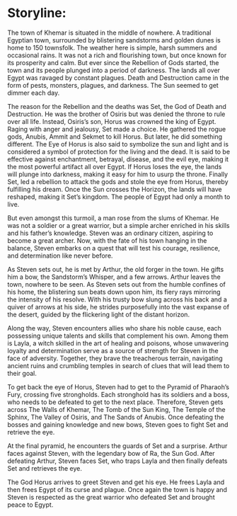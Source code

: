 # Storyline:

The town of Khemar is situated in the middle of nowhere. A traditional Egyptian town, surrounded by blistering sandstorms and golden dunes is home to 150 townsfolk. The weather here is simple, harsh summers and occasional rains. It was not a rich and flourishing town, but once known for its prosperity and calm. But ever since the Rebellion of Gods started, the town and its people plunged into a period of darkness. The lands all over Egypt was ravaged by constant plagues. Death and Destruction came in the form of pests, monsters, plagues, and darkness. The Sun seemed to get dimmer each day.

The reason for the Rebellion and the deaths was Set, the God of Death and Destruction. He was the brother of Osiris but was denied the throne to rule over all life. Instead, Osiris’s son, Horus was crowned the king of Egypt. Raging with anger and jealousy, Set made a choice. He gathered the rogue gods, Anubis, Ammit and Sekmet to kill Horus. But later, he did something different.  The Eye of Horus is also said to symbolize the sun and light and is considered a symbol of protection for the living and the dead. It is said to be effective against enchantment, betrayal, disease, and the evil eye, making it the most powerful artifact all over Egypt. If Horus loses the eye, the lands will plunge into darkness, making it easy for him to usurp the throne. Finally Set, led a rebellion to attack the gods and stole the eye from Horus, thereby fulfilling his dream. Once the Sun crosses the Horizon, the lands will have reshaped, making it Set’s kingdom. The people of Egypt had only a month to live.

But even amongst this turmoil, a man rose from the slums of Khemar. He was not a soldier or a great warrior, but a simple archer enriched in his skills and his father’s knowledge. Steven was an ordinary citizen, aspiring to become a great archer. Now, with the fate of his town hanging in the balance, Steven embarks on a quest that will test his courage, resilience, and determination like never before.

As Steven sets out, he is met by Arthur, the old forger in the town. He gifts him a bow, the Sandstorm’s Whisper, and a few arrows. Arthur leaves the town, nowhere to be seen. As Steven sets out from the humble confines of his home, the blistering sun beats down upon him, its fiery rays mirroring the intensity of his resolve. With his trusty bow slung across his back and a quiver of arrows at his side, he strides purposefully into the vast expanse of the desert, guided by the flickering light of the distant horizon.

Along the way, Steven encounters allies who share his noble cause, each possessing unique talents and skills that complement his own. Among them is Layla, a witch skilled in the art of healing and poisons, whose unwavering loyalty and determination serve as a source of strength for Steven in the face of adversity. Together, they brave the treacherous terrain, navigating ancient ruins and crumbling temples in search of clues that will lead them to their goal.

To get back the eye of Horus, Steven had to get to the Pyramid of Pharaoh’s Fury, crossing five strongholds. Each stronghold has its soldiers and a boss, who needs to be defeated to get to the next place. Therefore, Steven gets across The Walls of Khemar, The Tomb of the Sun King, The Temple of the Sphinx, The Valley of Osiris, and The Sands of Anubis. Once defeating the bosses and gaining knowledge and new bows, Steven goes to fight Set and retrieve the eye.

At the final pyramid, he encounters the guards of Set and a surprise. Arthur faces against Steven, with the legendary bow of Ra, the Sun God. After defeating Arthur, Steven faces Set, who traps Layla and then finally defeats Set and retrieves the eye.

The God Horus arrives to greet Steven and get his eye. He frees Layla and then frees Egypt of its curse and plague. Once again the town is happy and Steven is respected as the great warrior who defeated Set and brought peace to Egypt.